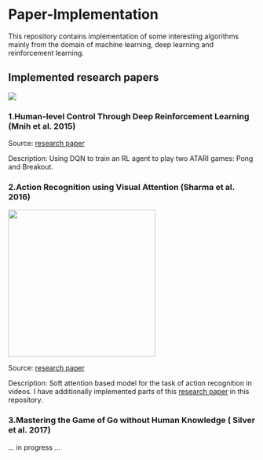 # Paper-Implementation

This repository contains implementation of some interesting algorithms mainly from the domain of machine learning, deep learning and reinforcement learning.

## Implemented research papers 

<img src="https://github.com/dtransposed/Paper-Implementation/blob/master/human_level_control_through_deep_reinforcement_learning/images/movie.gif">

### 1.Human-level Control Through Deep Reinforcement Learning (Mnih et al. 2015)

Source: [research paper](https://web.stanford.edu/class/psych209/Readings/MnihEtAlHassibis15NatureControlDeepRL.pdf)

Description: Using DQN to train an RL agent to play two ATARI games: Pong and Breakout.

### 2.Action Recognition using Visual Attention (Sharma et al. 2016)

<img src="<https://github.com/dtransposed/Paper-Implementation/blob/master/action_recognition_using_visual_attention/images/3001.gif>" width="300"> 

Source: [research paper](<http://shikharsharma.com/projects/action-recognition-attention/>) 

Description: Soft attention based model for the task of action recognition in videos. I have additionally implemented parts of this [research paper](<https://kgavrilyuk.github.io/videolstm.pdf>) in this repository.

### 3.Mastering the Game of Go without Human Knowledge ( Silver et al. 2017)

... in progress ...



